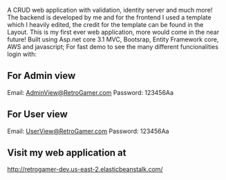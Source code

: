 A CRUD web application with validation, identity server and much more! The backend is developed by me and for the frontend I used a template which I heavily edited, the credit for the template can be found in the Layout. This is my first ever web application, more would come in the near future! Built using Asp.net core 3.1 MVC, Bootsrap, Entity Framework core, AWS and javascript;
For fast demo to see the many different funcionalities login with: 

For Admin view
------------------------------
Email: AdminView@RetroGamer.com
Password: 123456Aa

For User view
-------------------------------
Email: UserView@RetroGamer.com
Password: 123456Aa

Visit my web application at
-
http://retrogamer-dev.us-east-2.elasticbeanstalk.com/
